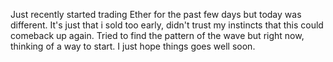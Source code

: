 Just recently started trading Ether for the past few days but today was different.
It's just that i sold too early, didn't trust my instincts that this could comeback up again.
Tried to find the pattern of the wave but right now, thinking of a way to start. I just hope things goes well soon.

